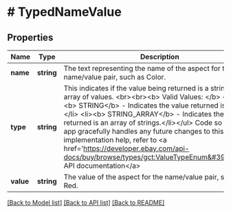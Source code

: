 # # TypedNameValue

## Properties

Name | Type | Description | Notes
------------ | ------------- | ------------- | -------------
**name** | **string** | The text representing the name of the aspect for the name/value pair, such as Color. | [optional]
**type** | **string** | This indicates if the value being returned is a string or an array of values. &lt;br&gt;&lt;br&gt;&lt;b&gt; Valid Values: &lt;/b&gt; &lt;ul&gt;&lt;li&gt;&lt;b&gt; STRING&lt;/b&gt; - Indicates the value returned is a string.&lt;/li&gt;  &lt;li&gt;&lt;b&gt; STRING_ARRAY&lt;/b&gt; - Indicates the value returned is an array of strings.&lt;/li&gt;&lt;/ul&gt;  Code so that your app gracefully handles any future changes to this list. For implementation help, refer to &lt;a href&#x3D;&#39;https://developer.ebay.com/api-docs/buy/browse/types/gct:ValueTypeEnum&#39;&gt;eBay API documentation&lt;/a&gt; | [optional]
**value** | **string** | The value of the aspect for the name/value pair, such as Red. | [optional]

[[Back to Model list]](../../README.md#models) [[Back to API list]](../../README.md#endpoints) [[Back to README]](../../README.md)

